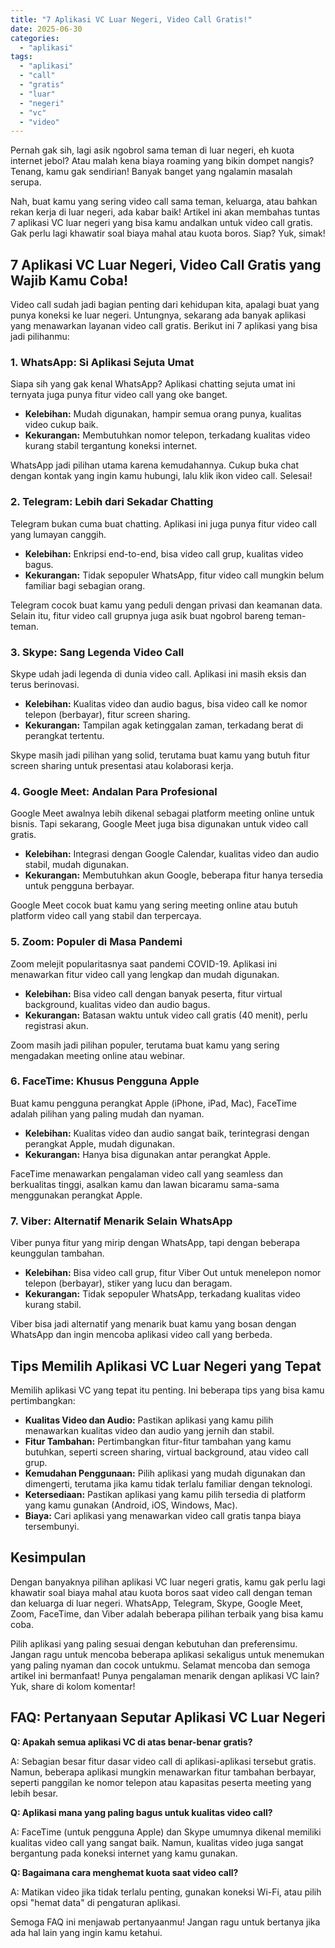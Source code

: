 ```yaml
---
title: "7 Aplikasi VC Luar Negeri, Video Call Gratis!"
date: 2025-06-30
categories: 
  - "aplikasi"
tags: 
  - "aplikasi"
  - "call"
  - "gratis"
  - "luar"
  - "negeri"
  - "vc"
  - "video"
---
```


Pernah gak sih, lagi asik ngobrol sama teman di luar negeri, eh kuota internet jebol? Atau malah kena biaya roaming yang bikin dompet nangis? Tenang, kamu gak sendirian! Banyak banget yang ngalamin masalah serupa.

Nah, buat kamu yang sering video call sama teman, keluarga, atau bahkan rekan kerja di luar negeri, ada kabar baik! Artikel ini akan membahas tuntas 7 aplikasi VC luar negeri yang bisa kamu andalkan untuk video call gratis. Gak perlu lagi khawatir soal biaya mahal atau kuota boros. Siap? Yuk, simak!

## 7 Aplikasi VC Luar Negeri, Video Call Gratis yang Wajib Kamu Coba!

Video call sudah jadi bagian penting dari kehidupan kita, apalagi buat yang punya koneksi ke luar negeri. Untungnya, sekarang ada banyak aplikasi yang menawarkan layanan video call gratis. Berikut ini 7 aplikasi yang bisa jadi pilihanmu:

### 1\. WhatsApp: Si Aplikasi Sejuta Umat

Siapa sih yang gak kenal WhatsApp? Aplikasi chatting sejuta umat ini ternyata juga punya fitur video call yang oke banget.

- **Kelebihan:** Mudah digunakan, hampir semua orang punya, kualitas video cukup baik.
- **Kekurangan:** Membutuhkan nomor telepon, terkadang kualitas video kurang stabil tergantung koneksi internet.

WhatsApp jadi pilihan utama karena kemudahannya. Cukup buka chat dengan kontak yang ingin kamu hubungi, lalu klik ikon video call. Selesai!

### 2\. Telegram: Lebih dari Sekadar Chatting

Telegram bukan cuma buat chatting. Aplikasi ini juga punya fitur video call yang lumayan canggih.

- **Kelebihan:** Enkripsi end-to-end, bisa video call grup, kualitas video bagus.
- **Kekurangan:** Tidak sepopuler WhatsApp, fitur video call mungkin belum familiar bagi sebagian orang.

Telegram cocok buat kamu yang peduli dengan privasi dan keamanan data. Selain itu, fitur video call grupnya juga asik buat ngobrol bareng teman-teman.

### 3\. Skype: Sang Legenda Video Call

Skype udah jadi legenda di dunia video call. Aplikasi ini masih eksis dan terus berinovasi.

- **Kelebihan:** Kualitas video dan audio bagus, bisa video call ke nomor telepon (berbayar), fitur screen sharing.
- **Kekurangan:** Tampilan agak ketinggalan zaman, terkadang berat di perangkat tertentu.

Skype masih jadi pilihan yang solid, terutama buat kamu yang butuh fitur screen sharing untuk presentasi atau kolaborasi kerja.

### 4\. Google Meet: Andalan Para Profesional

Google Meet awalnya lebih dikenal sebagai platform meeting online untuk bisnis. Tapi sekarang, Google Meet juga bisa digunakan untuk video call gratis.

- **Kelebihan:** Integrasi dengan Google Calendar, kualitas video dan audio stabil, mudah digunakan.
- **Kekurangan:** Membutuhkan akun Google, beberapa fitur hanya tersedia untuk pengguna berbayar.

Google Meet cocok buat kamu yang sering meeting online atau butuh platform video call yang stabil dan terpercaya.

### 5\. Zoom: Populer di Masa Pandemi

Zoom melejit popularitasnya saat pandemi COVID-19. Aplikasi ini menawarkan fitur video call yang lengkap dan mudah digunakan.

- **Kelebihan:** Bisa video call dengan banyak peserta, fitur virtual background, kualitas video dan audio bagus.
- **Kekurangan:** Batasan waktu untuk video call gratis (40 menit), perlu registrasi akun.

Zoom masih jadi pilihan populer, terutama buat kamu yang sering mengadakan meeting online atau webinar.

### 6\. FaceTime: Khusus Pengguna Apple

Buat kamu pengguna perangkat Apple (iPhone, iPad, Mac), FaceTime adalah pilihan yang paling mudah dan nyaman.

- **Kelebihan:** Kualitas video dan audio sangat baik, terintegrasi dengan perangkat Apple, mudah digunakan.
- **Kekurangan:** Hanya bisa digunakan antar perangkat Apple.

FaceTime menawarkan pengalaman video call yang seamless dan berkualitas tinggi, asalkan kamu dan lawan bicaramu sama-sama menggunakan perangkat Apple.

### 7\. Viber: Alternatif Menarik Selain WhatsApp

Viber punya fitur yang mirip dengan WhatsApp, tapi dengan beberapa keunggulan tambahan.

- **Kelebihan:** Bisa video call grup, fitur Viber Out untuk menelepon nomor telepon (berbayar), stiker yang lucu dan beragam.
- **Kekurangan:** Tidak sepopuler WhatsApp, terkadang kualitas video kurang stabil.

Viber bisa jadi alternatif yang menarik buat kamu yang bosan dengan WhatsApp dan ingin mencoba aplikasi video call yang berbeda.

## Tips Memilih Aplikasi VC Luar Negeri yang Tepat

Memilih aplikasi VC yang tepat itu penting. Ini beberapa tips yang bisa kamu pertimbangkan:

- **Kualitas Video dan Audio:** Pastikan aplikasi yang kamu pilih menawarkan kualitas video dan audio yang jernih dan stabil.
- **Fitur Tambahan:** Pertimbangkan fitur-fitur tambahan yang kamu butuhkan, seperti screen sharing, virtual background, atau video call grup.
- **Kemudahan Penggunaan:** Pilih aplikasi yang mudah digunakan dan dimengerti, terutama jika kamu tidak terlalu familiar dengan teknologi.
- **Ketersediaan:** Pastikan aplikasi yang kamu pilih tersedia di platform yang kamu gunakan (Android, iOS, Windows, Mac).
- **Biaya:** Cari aplikasi yang menawarkan video call gratis tanpa biaya tersembunyi.

## Kesimpulan

Dengan banyaknya pilihan aplikasi VC luar negeri gratis, kamu gak perlu lagi khawatir soal biaya mahal atau kuota boros saat video call dengan teman dan keluarga di luar negeri. WhatsApp, Telegram, Skype, Google Meet, Zoom, FaceTime, dan Viber adalah beberapa pilihan terbaik yang bisa kamu coba.

Pilih aplikasi yang paling sesuai dengan kebutuhan dan preferensimu. Jangan ragu untuk mencoba beberapa aplikasi sekaligus untuk menemukan yang paling nyaman dan cocok untukmu. Selamat mencoba dan semoga artikel ini bermanfaat! Punya pengalaman menarik dengan aplikasi VC lain? Yuk, share di kolom komentar!

## FAQ: Pertanyaan Seputar Aplikasi VC Luar Negeri

**Q: Apakah semua aplikasi VC di atas benar-benar gratis?**

A: Sebagian besar fitur dasar video call di aplikasi-aplikasi tersebut gratis. Namun, beberapa aplikasi mungkin menawarkan fitur tambahan berbayar, seperti panggilan ke nomor telepon atau kapasitas peserta meeting yang lebih besar.

**Q: Aplikasi mana yang paling bagus untuk kualitas video call?**

A: FaceTime (untuk pengguna Apple) dan Skype umumnya dikenal memiliki kualitas video call yang sangat baik. Namun, kualitas video juga sangat bergantung pada koneksi internet yang kamu gunakan.

**Q: Bagaimana cara menghemat kuota saat video call?**

A: Matikan video jika tidak terlalu penting, gunakan koneksi Wi-Fi, atau pilih opsi "hemat data" di pengaturan aplikasi.

Semoga FAQ ini menjawab pertanyaanmu! Jangan ragu untuk bertanya jika ada hal lain yang ingin kamu ketahui.
